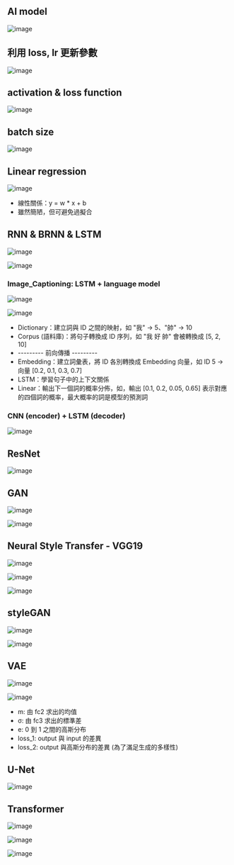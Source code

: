 ## AI model
![image](https://github.com/user-attachments/assets/4d801138-8313-40cb-ba1f-76a34533cb38)

## 利用 loss, lr 更新參數
![image](https://github.com/user-attachments/assets/2453fcfb-82c7-42c3-ba9c-ba5214c97166)

## activation & loss function
![image](https://github.com/user-attachments/assets/f2ff5b95-0b62-4ff4-895f-cfd0ef78615a)

## batch size
![image](https://github.com/user-attachments/assets/ded44e1a-a92a-450f-b30f-ab09d8742ecf)

## Linear regression
![image](https://github.com/user-attachments/assets/cfbb62fa-a469-4411-bc4a-3b198d229649)
* 線性關係：y = w * x + b
* 雖然簡陋，但可避免過擬合

## RNN & BRNN & LSTM
![image](https://github.com/user-attachments/assets/48621381-3b0c-41c2-80d3-a8a4bc9ac83a)

![image](https://github.com/user-attachments/assets/4f734782-d2c3-4b58-bb26-b3ee49667b81)

### Image_Captioning: LSTM + language model
![image](https://github.com/user-attachments/assets/9e7e1d9f-e549-4176-89fc-529570312d11)

![image](https://github.com/user-attachments/assets/f02a2409-aad4-478b-ace8-2adef02d05ea)

* Dictionary：建立詞與 ID 之間的映射，如 "我" -> 5、"帥" -> 10
* Corpus (語料庫)：將句子轉換成 ID 序列，如 "我 好 帥" 會被轉換成 [5, 2, 10]
* --------- 前向傳播 ---------
* Embedding：建立詞彙表，將 ID 各別轉換成 Embedding 向量，如 ID 5 -> 向量 [0.2, 0.1, 0.3, 0.7]
* LSTM：學習句子中的上下文關係
* Linear：輸出下一個詞的概率分佈，如，輸出 [0.1, 0.2, 0.05, 0.65] 表示對應的四個詞的概率，最大概率的詞是模型的預測詞

### CNN (encoder) + LSTM (decoder)
![image](https://github.com/user-attachments/assets/d40aacb3-cc03-4d14-8dc3-967d2071c163)

## ResNet
![image](https://github.com/user-attachments/assets/12c68d44-9d10-4a35-aa6f-ff8b3cf6ee47)

## GAN
![image](https://github.com/user-attachments/assets/a9ced60c-32cf-466c-a771-68d256854ca4)

![image](https://github.com/user-attachments/assets/c9f03e72-6869-4eb3-bf48-2b8d10f9b3d3)

## Neural Style Transfer - VGG19
![image](https://github.com/user-attachments/assets/88e4c9b6-fc28-4fe3-b890-4d4d76371077)

![image](https://github.com/user-attachments/assets/0f7f7a00-3a9f-4fdb-b920-0c8368eb5f5e)

![image](https://github.com/user-attachments/assets/4928906b-3f56-4c79-a90a-3057c0b2ffb9)

## styleGAN
![image](https://github.com/user-attachments/assets/086fa6e4-2552-45b5-a070-80570c036122)

![image](https://github.com/user-attachments/assets/5d54c475-27fa-4ff2-bceb-483cfe91d113)

## VAE
![image](https://github.com/user-attachments/assets/7801a9dc-1853-4df1-b482-10c9dd5b6251)

![image](https://github.com/user-attachments/assets/faba85e3-a770-40f9-b068-3f643b51007e)

* m: 由 fc2 求出的均值
* σ: 由 fc3 求出的標準差
* e: 0 到 1 之間的高斯分布
* loss_1: output 與 input 的差異
* loss_2: output 與高斯分布的差異 (為了滿足生成的多樣性)

## U-Net
![image](https://github.com/user-attachments/assets/41625379-8369-4620-b4c0-a38869747720)

## Transformer
![image](https://github.com/user-attachments/assets/91aa5f29-4ffa-435e-9e59-6ac08504634c)

![image](https://github.com/user-attachments/assets/89d4e7c5-0f4e-4c62-aaae-a48b44441bde)

![image](https://github.com/user-attachments/assets/ac0ff115-7f53-469e-b16c-40bc225b8c41)
